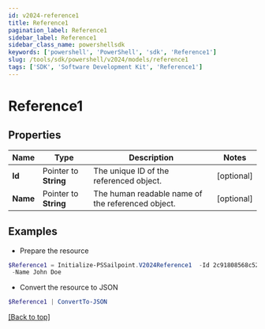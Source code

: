 ```yaml
---
id: v2024-reference1
title: Reference1
pagination_label: Reference1
sidebar_label: Reference1
sidebar_class_name: powershellsdk
keywords: ['powershell', 'PowerShell', 'sdk', 'Reference1'] 
slug: /tools/sdk/powershell/v2024/models/reference1
tags: ['SDK', 'Software Development Kit', 'Reference1']
---
```



# Reference1

## Properties

Name | Type | Description | Notes
------------ | ------------- | ------------- | -------------
**Id** |  Pointer to **String** | The unique ID of the referenced object. | [optional] 
**Name** |  Pointer to **String** | The human readable name of the referenced object. | [optional] 

## Examples

- Prepare the resource
```powershell
$Reference1 = Initialize-PSSailpoint.V2024Reference1  -Id 2c91808568c529c60168cca6f90c1313 `
 -Name John Doe
```

- Convert the resource to JSON
```powershell
$Reference1 | ConvertTo-JSON
```


[[Back to top]](#) 


